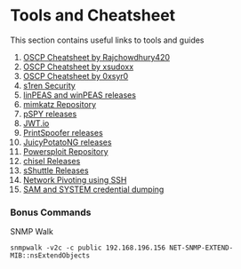 # Tools and Cheatsheet

This section contains useful links to tools and guides

1. [OSCP Cheatsheet by Rajchowdhury420](https://github.com/Rajchowdhury420/OSCP-CheatSheet)
2. [OSCP Cheatsheet by xsudoxx](https://github.com/xsudoxx/OSCP)
3. [OSCP Cheatsheet by 0xsyr0](https://github.com/0xsyr0/oscp)
4. [s1ren Security](https://sirensecurity.io/blog/)
5. [linPEAS and winPEAS releases](https://github.com/carlospolop/PEASS-ng/releases)
6. [mimkatz Repository](https://github.com/ParrotSec/mimikatz)
7. [pSPY releases](https://github.com/DominicBreuker/pspy/releases)
8. [JWT.io](https://jwt.io/)
9. [PrintSpoofer releases](https://github.com/itm4n/PrintSpoofer/releases)
10. [JuicyPotatoNG releases](https://github.com/antonioCoco/JuicyPotatoNG/releases)
11. [Powersploit Repository](https://github.com/PowerShellMafia/PowerSploit)
12. [chisel Releases](https://github.com/jpillora/chisel/releases)
13. [sShuttle Releases](https://github.com/sshuttle/sshuttle/releases)
14. [Network Pivoting using SSH](https://bryanleong98.medium.com/network-pivoting-using-ssh-return-reverse-shell-from-internal-network-machine-f1c5043b2d86)
15. [SAM and SYSTEM credential dumping](https://www.hackingarticles.in/credential-dumping-sam/)

### Bonus Commands

SNMP Walk

`snmpwalk -v2c -c public 192.168.196.156 NET-SNMP-EXTEND-MIB::nsExtendObjects`
